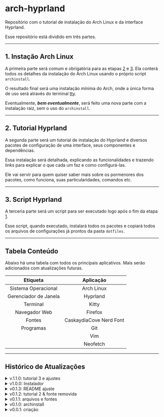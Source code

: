 # arch-hyprland #

Repositório com o tutorial de instalação do Arch Linux e da interface Hyprland.

Esse repositório está dividido em três partes.

- - - -
## 1. Instação Arch Linux ##
A primeira parte será comum e obrigatória para as etapas [2](#2-tutorial-hyprland) e [3](#3-script-hyprland).
Ela conterá todos os detalhes da instalação do Arch Linux usando o próprio script `archinstall`.

O resultado final será uma instalação mínima do Arch, onde a única forma de uso será através do terminal [tty](https://wiki.archlinux.org/title/Linux_console).

Eventualmente, ***bem eventualmente***, será feito uma nova parte com a instalação raiz, sem o uso do `archinstall`.

- - - -
## 2. Tutorial Hyprland ##
A segunda parte será um tutorial de instalação do Hyprland e diversos pacotes de configuração de uma interface, seus componentes e dependências.

Essa instalação será detalhada, explicando as funcionalidades e trazendo links para explicar o que cada um faz e como configurá-las.

Ele vai servir para quem quiser saber mais sobre os pormenores dos pacotes, como funciona, suas particularidades, comandos etc.

- - - -
## 3. Script Hyprland ##
A terceria parte será um script para ser executado logo após o fim da etapa [1](#1-instação-arch-linux).

Esse script, quando executado, instalará todos os pacotes e copiará todos os arquivos de configurações já prontos da pasta `dotfiles`.

- - - -
## Tabela Conteúdo ##

Abaixo há uma tabela com todos os principais aplicativos. Mais serão adicionados com atualizações futuras.

|        Etiqueta       |        Aplicação        |
| :-------------------: | :---------------------: |
|  Sistema Operacional  |        Arch Linux       |
| Gerenciador de Janela |         Hyprland        |
|        Terminal       |           Kitty         |
|     Navegador Web     |          Firefox        |
|         Fontes        | CaskaydiaCove Nerd Font |
|       Programas       |            Git          |
|                       |            Vim          |
|                       |          Neofetch       |

- - - -
## Histórico de Atualizações ##
<details>
    <summary>v.1.1.0: tutorial 3 e ajustes</summary>

    * adicionado tabela de conteúdo do script;
    * ajustado o tutorial 3 com os detalhes que faltavam;
    * mais comentários nos arquivos do Vim;
</details>
<details>
    <summary>v1.0.0: Instalador</summary>

    * instalador pronto;
    * primeira parte do projeto pronto;
    * ainda falta preparar as demais partes como tela de login, wallpaper etc;
</details>
<details>
    <summary>v0.1.3: README ajuste</summary>

    * ajuste no README;
</details>
<details>
    <summary>v0.1.2: tutorial 2 & fonte removida</summary>

    * ajustes no Tutorial 2;
    * organização das pastas no `dotfiles`;
    * removida a pasta `Fontes` para deixar o repositório mais leve;
        * a fonte agora é baixada diretamente;
    * ajustes de links e descrições no Tutorial 1;
</details>
<details>
    <summary>v0.1.1: arquivos e fontes</summary>

    * adicionando arquivos de configuracao para:
        * hyprland
        * kitty
        * bashrc
        * neofetch
        * vim
    * adicionando os arquivos `ttf` do CaskaydiaCove Nerd Font;
</details>
<details>
    <summary>v0.1.0: archinstall</summary>

    * início do Tutorial 2;
    * finalização do Tutorial 1 usando o archinstall;
    * ajustes no README inicial;
</details>
<details>
    <summary>v0.0.1: criação</summary>

    * criação dos READMEs e das pastas;
    * criação do repositório;
</details>

